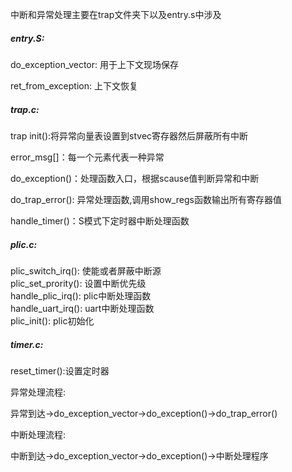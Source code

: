 中断和异常处理主要在trap文件夹下以及entry.s中涉及

##### entry.S:

do_exception_vector: 用于上下文现场保存

ret_from_exception: 上下文恢复

##### trap.c:

trap init():将异常向量表设置到stvec寄存器然后屏蔽所有中断

error_msg[]：每一个元素代表一种异常

do_exception()：处理函数入口，根据scause值判断异常和中断

do_trap_error():  异常处理函数,调用show_regs函数输出所有寄存器值

handle_timer()：S模式下定时器中断处理函数  

##### plic.c:  

plic_switch_irq(): 使能或者屏蔽中断源  
plic_set_prority(): 设置中断优先级  
handle_plic_irq(): plic中断处理函数  
handle_uart_irq(): uart中断处理函数  
plic_init():  plic初始化

##### timer.c:

reset_timer():设置定时器


异常处理流程:

异常到达->do_exception_vector->do_exception()->do_trap_error()


中断处理流程:

中断到达->do_exception_vector->do_exception()->中断处理程序